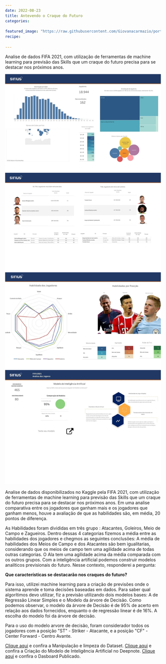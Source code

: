 ```yaml
---
date: 2022-08-23
title: Antevendo o Craque do Futuro
categories:

featured_image: "https://raw.githubusercontent.com/Giovanacarmazio/portifolio/main/images/Antevendo%20o%20Craque%20do%20Futuro%201.jpg"
recipe:
 
---
```



Analise de dados FIFA 2021, com utilização de ferramentas de machine learning para previsão das Skills que um craque do futuro precisa para se destacar nos próximos anos. 


![](https://raw.githubusercontent.com/Giovanacarmazio/portifolio/main/images/Antevendo%20o%20Craque%20do%20Futuro%202.jpg)
![](https://raw.githubusercontent.com/Giovanacarmazio/portifolio/main/images/Antevendo%20o%20Craque%20do%20Futuro%203.jpg)
![](https://raw.githubusercontent.com/Giovanacarmazio/portifolio/main/images/Antevendo%20o%20Craque%20do%20Futuro%204.jpg)
![](https://raw.githubusercontent.com/Giovanacarmazio/portifolio/main/images/Antevendo%20o%20Craque%20do%20Futuro%205.jpg)
 


Analise de dados disponibilizados no Kaggle pela FIFA 2021, com utilização de ferramentas de machine learning para previsão das Skills que um craque do futuro precisa para se destacar nos próximos anos.
Em uma analise comparativa entre os jogadores que ganham mais e os jogadores que ganham menos, houve a avaliação de que as habilidades são, em média, 20 pontos de diferença.

As Habilidades foram divididas em três grupo : Atacantes, Goleiros, Meio de Campo e Zagueiros.
Dentro dessas 4 categorias fizemos a média entre as habilidades dos jogadores e chegmos as seguintes conclusões:
A média de  habilidades dos Meios de Campo e dos Atacantes são bem igualitarias, considerando que os meios de campo tem uma agilidade acima de todas outras categorias.
O Ala tem uma agilidade acima da média comparada com os outros grupos.
Com a inteligência artificial podemos construir modelos analíticos previsionais do futuro. Nesse contexto, responderei a pergunta:

<b>Que características se destacarão nos craques do futuro?</b>

Para isso, utilizei machine learning para a criação de previsões onde o sistema aprende e toma decisões baseadas em dados. Para saber qual algorítimos devo utilizar, fiz a previsão utilizando dois modelos bases: A de Regressão Linear Simples e o Modelo da árvore de Decisão. Como podemos observar, o modelo da árvore de Decisão é de 95% de acerto em relação aos dados fornecidos, enquanto o de regressão linear é de 16%. A escolha do modelo foi da árvore de decisão.

Para o uso do modelo arvore de decisão, foram considerador todos os jogadores com a posição "ST" - Striker - Atacante, e a posição "CF" - Center Forward - Centro Avante.



<a href="https://deepnote.com/workspace/diogenes-kauam-73fa7902-5f8a-4dd9-a861-23c00cab20a5/project/DCC-Manipulando-os-dados-28c31f40-8387-4368-9c42-59513e13b44c/%2Fdf_dcc1.csv">Clique aqui</a> e confira a Manipulação e limpeza do Dataset.
<a href="https://deepnote.com/workspace/diogenes-kauam-73fa7902-5f8a-4dd9-a861-23c00cab20a5/project/DCC-Manipulando-a-inteligencia-ht2Yf4baSwuv6cPpVwh3IA/%252Fnotebook.ipynb/#61a1964c-476e-42cc-a93d-cb72fb840e36">Clique aqui</a> e confira a Criação do Modelo de Inteligência Artificial no Deepnote.
<a href="https://public.tableau.com/app/profile/giovana7132/viz/DCCSirius/1-FIFA2021-Anlise1">Clique aqui</a> e confira o Dasboard Publicado.
